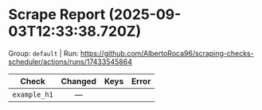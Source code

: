 # Scrape Report (2025-09-03T12:33:38.720Z)

Group: `default`  |  Run: https://github.com/AlbertoRoca96/scraping-checks-scheduler/actions/runs/17433545864

| Check | Changed | Keys | Error |
|---|:---:|:--|:--|
| `example_h1` | — |  |  |
